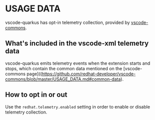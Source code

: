 # USAGE DATA

vscode-quarkus has opt-in telemetry collection, provided by [vscode-commons](https://github.com/redhat-developer/vscode-commons).

## What's included in the vscode-xml telemetry data

vscode-quarkus emits telemetry events when the extension starts and stops,
which contain the common data mentioned on the [vscode-commons page]((https://github.com/redhat-developer/vscode-commons/blob/master/USAGE_DATA.md#common-data).

## How to opt in or out

Use the `redhat.telemetry.enabled` setting in order to enable or disable telemetry collection.
